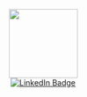 <!-- GIF header -->
<div id="header" align="center">
  <img src="https://media.giphy.com/media/l0HlNaQ6gWfllcjDO/giphy.gif" width="125"/>
</div>

<!-- badges -->
<div id="badges" align="center">
  <a href="https://www.linkedin.com/in/stefano-serioli-705b56159/">
    <img src="https://img.shields.io/badge/LinkedIn-blue?style=for-the-badge&logo=linkedin&logoColor=white" alt="LinkedIn Badge"/>
  </a>
</div>
